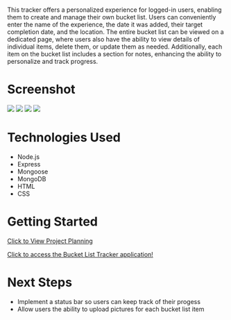 # <Bucket List Tracker>
This tracker offers a personalized experience for logged-in users, enabling them to create and manage their own bucket list. Users can conveniently enter the name of the experience, the date it was added, their target completion date, and the location. The entire bucket list can be viewed on a dedicated page, where users also have the ability to view details of individual items, delete them, or update them as needed. Additionally, each item on the bucket list includes a section for notes, enhancing the ability to personalize and track progress.

# Screenshot

<img src="./images/page1.jpg">
<img src="./images/page2.jpg">
<img src="./images/page3.jpg'">
<img src="./images/page4.jpg">

# Technologies Used

- Node.js
- Express
- Mongoose
- MongoDB
- HTML
- CSS

# Getting Started

[Click to View Project Planning](https://trello.com/invite/b/J76Slz9D/ATTI1351b5c9c52a3f64ee0f5f2cda3a69d671C688AA/bucket-list-tracker-project-2)

[Click to access the Bucket List Tracker application!](https://bucket-list-tracker-d1e260f933d2.herokuapp.com/)

# Next Steps

- Implement a status bar so users can keep track of their progess
- Allow users the ability to upload pictures for each bucket list item